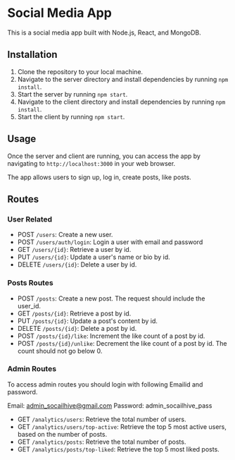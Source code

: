 # Social Media App

This is a social media app built with Node.js, React, and MongoDB.

## Installation

1. Clone the repository to your local machine.
2. Navigate to the server directory and install dependencies by running `npm install`.
3. Start the server by running `npm start`.
4. Navigate to the client directory and install dependencies by running `npm install`.
5. Start the client by running `npm start`.

## Usage

Once the server and client are running, you can access the app by navigating to `http://localhost:3000` in your web browser.

The app allows users to sign up, log in, create posts, like posts.

## Routes
### User Related 
 - POST `/users`: Create a new user.
 - POST `/users/auth/login`: Login a user with email and password
 - GET `/users/{id}`: Retrieve a user by id.
 - PUT `/users/{id}`: Update a user's name or bio by id.
 - DELETE `/users/{id}`: Delete a user by id.

### Posts Routes
 - POST `/posts`: Create a new post. The request should include the user_id.
 - GET `/posts/{id}`: Retrieve a post by id.
 - PUT `/posts/{id}`: Update a post's content by id.
 - DELETE `/posts/{id}`: Delete a post by id.
 - POST `/posts/{id}/like`: Increment the like count of a post by id.
 - POST `/posts/{id}/unlike`: Decrement the like count of a post by id. The count should not go below 0.

### Admin Routes

 
 To access admin routes you should login with following Emailid and password.
 
 Email: admin_socailhive@gmail.com
 Password: admin_socailhive_pass

 - GET `/analytics/users`: Retrieve the total number of users.
 - GET `/analytics/users/top-active`: Retrieve the top 5 most active users, based on the number of posts.
 - GET `/analytics/posts`: Retrieve the total number of posts.
 - GET `/analytics/posts/top-liked`: Retrieve the top 5 most liked posts.

